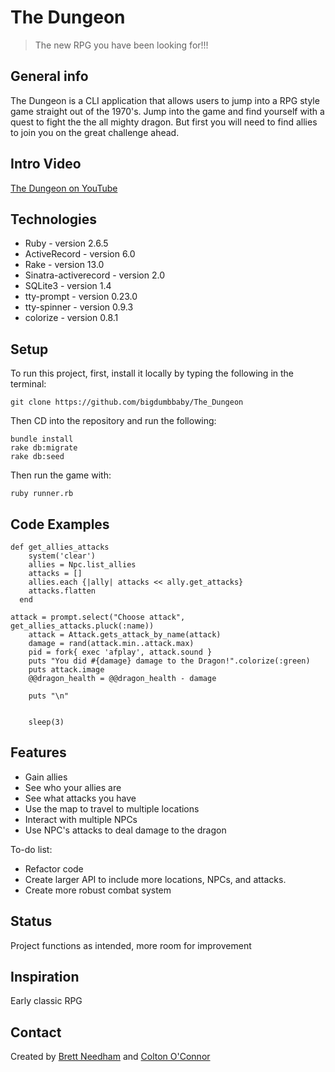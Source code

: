 # The Dungeon
> The new RPG you have been looking for!!!



## General info
The Dungeon is a CLI application that allows users to jump into a RPG style game straight out of the 1970's.
Jump into the game and find yourself with a quest to fight the the all mighty dragon. But first you will need to find allies to join you on the great challenge ahead.

## Intro Video
[The Dungeon on YouTube](https://youtu.be/2RNeMRU8Va4)

## Technologies
* Ruby - version 2.6.5
* ActiveRecord - version 6.0
* Rake - version 13.0
* Sinatra-activerecord - version 2.0
* SQLite3 - version 1.4
* tty-prompt - version 0.23.0
* tty-spinner - version 0.9.3
* colorize - version 0.8.1


## Setup
To run this project, first, install it locally by typing the following in the terminal:
```
git clone https://github.com/bigdumbbaby/The_Dungeon
```
Then CD into the repository and run the following:
```
bundle install
rake db:migrate
rake db:seed
```
Then run the game with: 
```
ruby runner.rb
```

## Code Examples
```
def get_allies_attacks
    system('clear')
    allies = Npc.list_allies
    attacks = []
    allies.each {|ally| attacks << ally.get_attacks}
    attacks.flatten
  end
```
```
attack = prompt.select("Choose attack", get_allies_attacks.pluck(:name))
    attack = Attack.gets_attack_by_name(attack)
    damage = rand(attack.min..attack.max)
    pid = fork{ exec 'afplay', attack.sound }
    puts "You did #{damage} damage to the Dragon!".colorize(:green)
    puts attack.image
    @@dragon_health = @@dragon_health - damage

    puts "\n"


    sleep(3)
```



## Features
* Gain allies
* See who your allies are
* See what attacks you have 
* Use the map to travel to multiple locations
* Interact with multiple NPCs
* Use NPC's attacks to deal damage to the dragon


To-do list:
* Refactor code
* Create larger API to include more locations, NPCs, and attacks.
* Create more robust combat system 


## Status
Project functions as intended, more room for improvement 


## Inspiration
Early classic RPG 


## Contact
Created by [Brett Needham](https://github.com/brettneedham88) and [Colton O'Connor](https://www.linkedin.com/in/colton-o-connor/)



